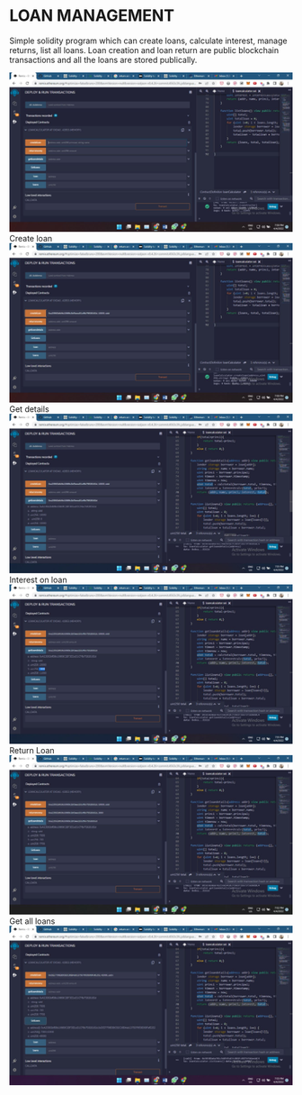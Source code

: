 # LOAN MANAGEMENT

Simple solidity program which can create loans, calculate interest, manage returns, list all loans.
Loan creation and loan return are public blockchain transactions and all the loans are stored publically.


![Screenshot](1.jpg)
Create loan
![Screenshot](2.jpg)
Get details
![Screenshot](3.jpg)
Interest on loan
![Screenshot](4.jpg)
Return Loan
![Screenshot](5.jpg)
Get all loans
![Screenshot](6.jpg)

